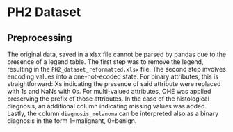 # PH2 Dataset

## Preprocessing

The original data, saved in a xlsx file cannot be parsed by pandas due to the presence of a legend table.
The first step was to remove the legend, resulting in the `PH2_dataset_reformatted.xlsx` file.
The second step involves encoding values into a one-hot-ecoded state. For binary attributes, this is straightforward: Xs indicating the presence of said attribute were replaced with 1s and NaNs with 0s. For multi-valued attributes, OHE was applied preserving the prefix of those attributes. In the case of the histological diagnosis, an additional column indicating missing values was added. Lastly, the column `diagnosis_melanoma` can be interpreted also as a binary diagnosis in the form 1=malignant, 0=benign.
